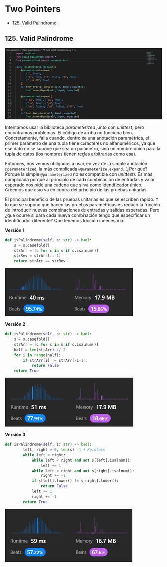 # Two Pointers <!-- omit in toc -->

- [125. Valid Palindrome](#125-valid-palindrome)


## 125. Valid Palindrome

![](sources/2023-05-28-22-27-55.png)

Intentamos usar la biblioteca _parameterized_ junto con _unittest_, pero encontramos problemas. El código de arriba no funciona bien. Concretamente, falla cuando, dentro de una anotación paramétrica, el primer parámetro de una tupla tiene caracteres no alfanuméricos, ya que ese dato no se supone que sea un parámetro, sino un nombre único para la tupla de datos (los nombres tienen reglas arbitrarias como esa).

Entonces, nos vemos obligados a usar, en vez de la simple anotación `@parameterized`, la más complicada `@parameterize.expand`. (¿Por qué? Porque la simple `@parameterized` no es compatible con _unittest_). Es más complicada porque al principio de cada combinación de entradas y valor esperado nos pide una cadena que sirva como identificador único. Creemos que esto va en contra del principio de las pruebas unitarias.

El principal beneficio de las pruebas unitarias es que se escriben rápido. Y lo que se supone que hacen las pruebas paramétricas es reducir la fricción de introducir nuevas combinaciones de entradas y salidas esperadas. Pero ¿qué ocurre si para cada nueva combinación tengo que especificar un identificador diferente? Que tenemos fricción innecesaria.


**Versión 1**

```python
def isPalindrome(self, s: str) -> bool:
    s = s.casefold()
    strArr = [c for c in s if c.isalnum()]
    strRev = strArr[::-1]
    return strArr == strRev
```

![](sources/2023-05-31-19-40-51.png)

**Versión 2**

```python
def isPalindrome(self, s: str) -> bool:
    s = s.casefold()
    strArr = [c for c in s if c.isalnum()]
    half = len(strArr) // 2
    for i in range(half):
        if strArr[i] != strArr[-i-1]:
            return False
    return True
```

![](sources/2023-05-31-19-17-18.png)


**Versión 3**

```python
def isPalindrome(self, s: str) -> bool:
        left, right = 0, len(s) -1 # Pointers
        while left < right:
            while left < right and not s[left].isalnum():
                left += 1
            while left < right and not s[right].isalnum():
                right += -1
            if s[left].lower() != s[right].lower():
                return False            
            left += 1
            right += -1
        return True
```

![](sources/2023-05-31-20-28-24.png)